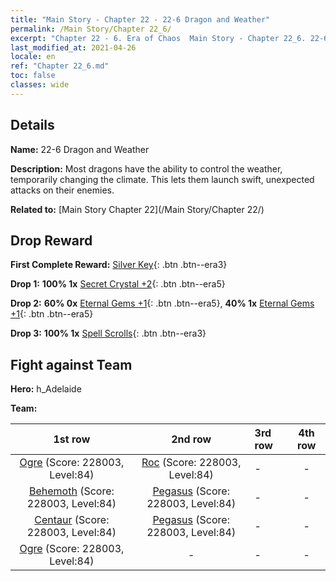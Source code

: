 ```yaml
---
title: "Main Story - Chapter 22 - 22-6 Dragon and Weather"
permalink: /Main Story/Chapter 22_6/
excerpt: "Chapter 22 - 6. Era of Chaos  Main Story - Chapter 22_6. 22-6 Dragon and Weather"
last_modified_at: 2021-04-26
locale: en
ref: "Chapter 22_6.md"
toc: false
classes: wide
---
```


## Details

 **Name:** 22-6 Dragon and Weather

 **Description:** Most dragons have the ability to control the weather, temporarily changing the climate. This lets them launch swift, unexpected attacks on their enemies.

 **Related to:** [Main Story Chapter 22](/Main Story/Chapter 22/)

## Drop Reward

 **First Complete Reward:** [Silver Key](/Items/con_693/){: .btn .btn--era3}

 **Drop 1:** **100% 1x** [Secret Crystal +2](/Items/mat_80/){: .btn .btn--era5}

 **Drop 2:** **60% 0x** [Eternal Gems +1](/Items/mat_72/){: .btn .btn--era5}, **40% 1x** [Eternal Gems +1](/Items/mat_72/){: .btn .btn--era5}

 **Drop 3:** **100% 1x** [Spell Scrolls](/Items/con_694/){: .btn .btn--era3}


## Fight against Team
 **Hero:** h_Adelaide

 **Team:**


  | 1st row | 2nd row | 3rd row | 4th row |
  |:----:|:----:|:----|:----:|
  | [Ogre](/units/Ogre/) (Score: 228003, Level:84)  | [Roc](/units/Roc/) (Score: 228003, Level:84)  | - | - |
  | [Behemoth](/units/Behemoth/) (Score: 228003, Level:84)  | [Pegasus](/units/Pegasus/) (Score: 228003, Level:84)  | - | - |
  | [Centaur](/units/Centaur/) (Score: 228003, Level:84)  | [Pegasus](/units/Pegasus/) (Score: 228003, Level:84)  | - | - |
  | [Ogre](/units/Ogre/) (Score: 228003, Level:84)  | - | - | - |


